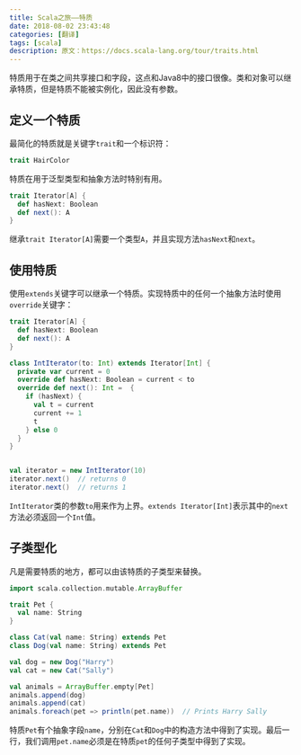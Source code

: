 ```yaml
---
title: Scala之旅——特质
date: 2018-08-02 23:43:48
categories: [翻译]
tags: [scala]
description: 原文：https://docs.scala-lang.org/tour/traits.html
---
```


特质用于在类之间共享接口和字段，这点和Java8中的接口很像。类和对象可以继承特质，但是特质不能被实例化，因此没有参数。

## 定义一个特质
最简化的特质就是关键字`trait`和一个标识符：

```scala
trait HairColor
```

特质在用于泛型类型和抽象方法时特别有用。<!--more-->
```scala
trait Iterator[A] {
  def hasNext: Boolean
  def next(): A
}
```

继承`trait Iterator[A]`需要一个类型`A`，并且实现方法`hasNext`和`next`。

## 使用特质
使用`extends`关键字可以继承一个特质。实现特质中的任何一个抽象方法时使用`override`关键字：
```scala
trait Iterator[A] {
  def hasNext: Boolean
  def next(): A
}

class IntIterator(to: Int) extends Iterator[Int] {
  private var current = 0
  override def hasNext: Boolean = current < to
  override def next(): Int =  {
    if (hasNext) {
      val t = current
      current += 1
      t
    } else 0
  }
}


val iterator = new IntIterator(10)
iterator.next()  // returns 0
iterator.next()  // returns 1
```
`IntIterator`类的参数`to`用来作为上界。`extends Iterator[Int]`表示其中的`next`方法必须返回一个`Int`值。

## 子类型化
凡是需要特质的地方，都可以由该特质的子类型来替换。
```scala
import scala.collection.mutable.ArrayBuffer

trait Pet {
  val name: String
}

class Cat(val name: String) extends Pet
class Dog(val name: String) extends Pet

val dog = new Dog("Harry")
val cat = new Cat("Sally")

val animals = ArrayBuffer.empty[Pet]
animals.append(dog)
animals.append(cat)
animals.foreach(pet => println(pet.name))  // Prints Harry Sally
```
特质`Pet`有个抽象字段`name`，分别在`Cat`和`Dog`中的构造方法中得到了实现。最后一行，我们调用`pet.name`必须是在特质`pet`的任何子类型中得到了实现。